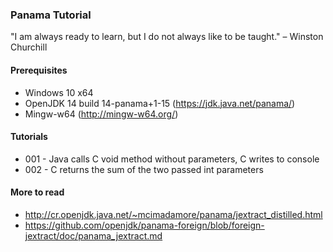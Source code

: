 ### Panama Tutorial

"I am always ready to learn, but I do not always like to be taught." – Winston Churchill

#### Prerequisites

* Windows 10 x64 
* OpenJDK 14 build 14-panama+1-15 (https://jdk.java.net/panama/)
* Mingw-w64 (http://mingw-w64.org/)

#### Tutorials

* 001 - Java calls C void method without parameters, C writes to console
* 002 - C returns the sum of the two passed int parameters

#### More to read

* http://cr.openjdk.java.net/~mcimadamore/panama/jextract_distilled.html
* https://github.com/openjdk/panama-foreign/blob/foreign-jextract/doc/panama_jextract.md
